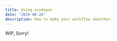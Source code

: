 ```yaml
---
title: Using xcodegen
date: "2019-08-26"
description: How to make your workflow smoother.
---
```


WIP, Sorry!
